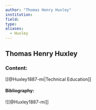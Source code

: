 ```yaml
---
author: "Thomas Henry Huxley"
institution:
field:
type:
aliases:
  - Huxley
---
```


## Thomas Henry Huxley

### Content:
[[@Huxley1887-mi|Technical Education]]

#### Bibliography:

![[@Huxley1887-mi]]